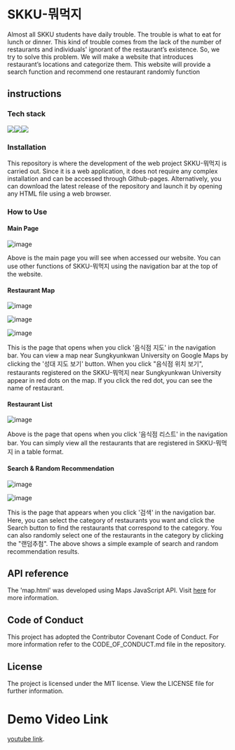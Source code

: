 # SKKU-뭐먹지

Almost all SKKU students have daily trouble. The trouble is what to eat for lunch or dinner. This kind of trouble comes from the lack of the number of restaurants and individuals' ignorant of the restaurant’s existence. So, we try to solve this problem.
We will make a website that introduces restaurant’s locations and categorize them. This website will provide a search function and recommend one restaurant randomly function

## instructions

### Tech stack

<img src="https://img.shields.io/badge/HTML5-E34F26?style=flat&logo=HTML5&logoColor=white"/><img src="https://img.shields.io/badge/CSS3-1572B6?style=flat&logo=CSS3&logoColor=white"/><img src="https://img.shields.io/badge/JavaScript-F7DF1E?style=flat&logo=JavaScript&logoColor=white"/>

### Installation

This repository is where the development of the web project SKKU-뭐먹지 is carried out. Since it is a web application, it does not require any complex installation and can be accessed through Github-pages. Alternatively, you can download the latest release of the repository and launch it by opening any HTML file using a web browser.

### How to Use

#### Main Page

![image](https://user-images.githubusercontent.com/50349104/119182093-75006200-baad-11eb-806b-0950eeba606b.png)

Above is the main page you will see when accessed our website. You can use other functions of SKKU-뭐먹지 using the navigation bar at the top of the website.

#### Restaurant Map

![image](https://user-images.githubusercontent.com/50349104/119182527-fb1ca880-baad-11eb-9774-2d5d6307bf08.png)

![image](https://user-images.githubusercontent.com/50349104/119183073-8d24b100-baae-11eb-953a-f3c7f6bd0f60.png)

![image](https://user-images.githubusercontent.com/50349104/119183157-a75e8f00-baae-11eb-858c-2de90f34fee6.png)

This is the page that opens when you click '음식점 지도' in the navigation bar. You can view a map near Sungkyunkwan University on Google Maps by clicking the '성대 지도 보기' button. When you click "음식점 위치 보기", restaurants registered on the SKKU-뭐먹지 near Sungkyunkwan University appear in red dots on the map. If you click the red dot, you can see the name of restaurant.

#### Restaurant List

![image](https://user-images.githubusercontent.com/50349104/119184450-5b144e80-bab0-11eb-9797-46a0febe41ba.png)

Above is the page that opens when you click '음식점 리스트' in the navigation bar. You can simply view all the restaurants that are registered in SKKU-뭐먹지 in a table format.

#### Search & Random Recommendation

![image](https://user-images.githubusercontent.com/50349104/119183455-150abb00-baaf-11eb-83c0-3bbe3b4fd62a.png)

![image](https://user-images.githubusercontent.com/50349104/119183511-2653c780-baaf-11eb-8cfb-2ef19b1ca421.png)

This is the page that appears when you click '검색' in the navigation bar. Here, you can select the category of restaurants you want and click the Search button to find the restaurants that correspond to the category. You can also randomly select one of the restaurants in the category by clicking the "랜덤추첨". The above shows a simple example of search and random recommendation results.

## API reference

The 'map.html' was developed using Maps JavaScript API. Visit [here](https://cloud.google.com/maps-platform/) for more information.

## Code of Conduct

This project has adopted the Contributor Covenant Code of Conduct. For more information refer to the CODE_OF_CONDUCT.md file in the repository.

## License

The project is licensed under the MIT license. View the LICENSE file for further information.

# Demo Video Link

[youtube link](https://youtu.be/G2RCPNLwrGg).
